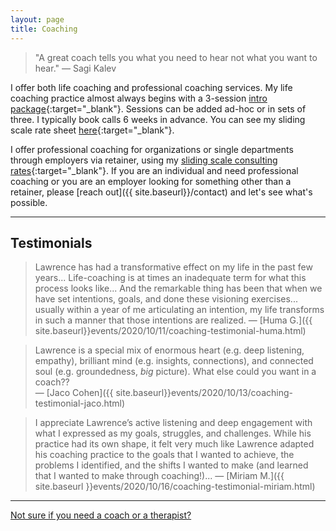 ```yaml
---
layout: page
title: Coaching
---
```


> "A great coach tells you what you need to hear not what you want to hear." — Sagi Kalev

I offer both life coaching and professional coaching services. My life coaching practice almost always begins with a 3-session [intro package](https://docs.google.com/document/d/1TkkuWMfPaB0wcUFwisYbj-znRdkJl2mBFIUpMMeefSU/edit?usp=sharing){:target="_blank"}. Sessions can be added ad-hoc or in sets of three. I typically book calls 6 weeks in advance. You can see my sliding scale rate sheet [here](https://docs.google.com/document/d/1sxujZckhY8eIfNRIc_MlCGRGsrQ9t5slfItcBJCF92w/edit?usp=sharing){:target="_blank"}.

I offer professional coaching for organizations or single departments through employers via retainer, using my [sliding scale consulting rates](https://docs.google.com/document/d/1X0WiPZ8srwWC6SZrD9qVsmDTNQ4gW6YWbDw4tammFU8/edit){:target="_blank"}. If you are an individual and need professional coaching or you are an employer looking for something other than a retainer, please [reach out]({{ site.baseurl}}/contact) and let's see what's possible. 

<center><hr></center>

## Testimonials



> Lawrence has had a transformative effect on my life in the past few years... Life-coaching is at times an inadequate term for what this process looks like... And the remarkable thing has been that when we have set intentions, goals, and done these visioning exercises... usually within a year of me articulating an intention, my life transforms in such a manner that those intentions are realized. — [Huma G.]({{ site.baseurl}}events/2020/10/11/coaching-testimonial-huma.html)



> Lawrence is a special mix of enormous heart (e.g. deep listening, empathy), brilliant mind (e.g. insights, connections), and connected soul (e.g. groundedness, *big* picture). What else could you want in a coach??<br>
— [Jaco Cohen]({{ site.baseurl}}events/2020/10/13/coaching-testimonial-jaco.html)

> I appreciate Lawrence’s active listening and deep engagement with what I expressed as my goals, struggles, and challenges. While his practice had its own shape, it felt very much like Lawrence adapted his coaching practice to the goals that I wanted to achieve, the problems I identified, and the shifts I wanted to make (and learned that I wanted to make through coaching!)...
— [Miriam M.]({{ site.baseurl }}events/2020/10/16/coaching-testimonial-miriam.html)




<center><hr></center>

[Not sure if you need a coach or a therapist?](https://blog.zencare.co/life-coach-vs-therapist/#:~:text=The%20major%20difference%20between%20therapy,on%20setting%20and%20achieving%20goals)